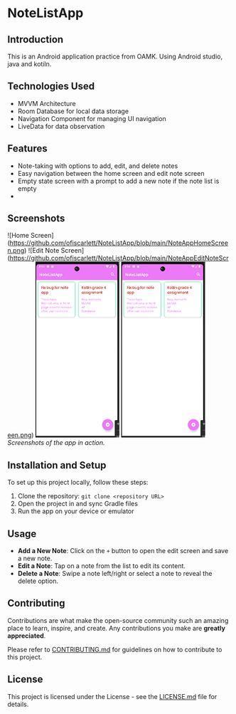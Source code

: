 ﻿# NoteListApp

## Introduction
This is an Android application practice from OAMK. Using Android studio, java and kotiln.

## Technologies Used
- MVVM Architecture
- Room Database for local data storage
- Navigation Component for managing UI navigation
- LiveData for data observation


## Features
- Note-taking with options to add, edit, and delete notes
- Easy navigation between the home screen and edit note screen
- Empty state screen with a prompt to add a new note if the note list is empty
- <Any other features>

## Screenshots
![Home Screen] (https://github.com/ofiscarlett/NoteListApp/blob/main/NoteAppHomeScreen.png)
![Edit Note Screen] (https://github.com/ofiscarlett/NoteListApp/blob/main/NoteAppEditNoteScreen.png)
![Note View Screen](https://github.com/ofiscarlett/NoteListApp/blob/main/NoteAppNoteViewScreen.png)
![Deltet Note Screen](https://github.com/ofiscarlett/NoteListApp/blob/main/NoteAppNoteViewScreen.png)
*Screenshots of the app in action.*

## Installation and Setup
To set up this project locally, follow these steps:
1. Clone the repository: `git clone <repository URL>`
2. Open the project in <IDE Name> and sync Gradle files
3. Run the app on your device or emulator

## Usage
- **Add a New Note**: Click on the `+` button to open the edit screen and save a new note.
- **Edit a Note**: Tap on a note from the list to edit its content.
- **Delete a Note**: Swipe a note left/right or select a note to reveal the delete option.

## Contributing
Contributions are what make the open-source community such an amazing place to learn, inspire, and create. Any contributions you make are **greatly appreciated**.

Please refer to [CONTRIBUTING.md](<URL to CONTRIBUTING.md>) for guidelines on how to contribute to this project.

## License
This project is licensed under the <License Name> License - see the [LICENSE.md](LICENSE.md) file for details.
